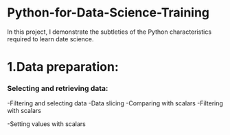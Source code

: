 # Python-for-Data-Science-Training
In this project, I demonstrate the subtleties of the Python characteristics required to learn date science.
<h1>1.Data preparation:</h1>
   <h3>Selecting and retrieving data:</h3>
   -Filtering and selecting data
   -Data slicing
   -Comparing with scalars
   -Filtering with scalars
   <p>-Setting values with scalars</p>
  

